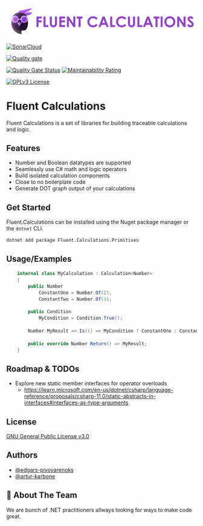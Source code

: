 
![Logo](https://raw.githubusercontent.com/jitt-team/jitt-me/main/assets/fluent.calculations.git.top.banner.med.png)

[![SonarCloud](https://sonarcloud.io/images/project_badges/sonarcloud-white.svg)](https://sonarcloud.io/summary/new_code?id=jitt-team_fluent-calculations-primitives)

[![Quality gate](https://sonarcloud.io/api/project_badges/quality_gate?project=jitt-team_fluent-calculations-primitives)](https://sonarcloud.io/summary/new_code?id=jitt-team_fluent-calculations-primitives)

[![Quality Gate Status](https://sonarcloud.io/api/project_badges/measure?project=jitt-team_fluent-calculations-primitives&metric=alert_status)](https://sonarcloud.io/summary/new_code?id=jitt-team_fluent-calculations-primitives)
[![Maintainability Rating](https://sonarcloud.io/api/project_badges/measure?project=jitt-team_fluent-calculations-primitives&metric=sqale_rating)](https://sonarcloud.io/summary/new_code?id=jitt-team_fluent-calculations-primitives)

[![GPLv3 License](https://img.shields.io/badge/License-GPL%20v3-yellow.svg)](https://opensource.org/licenses/)




# Fluent Calculations

Fluent Calculations is a set of libraries for building traceable calculations and logic.


## Features

- Number and Boolean datatypes are supported
- Seamlessly use C# math and logic operators
- Build isolated calculation components
- Close to no boilerplate code
- Generate DOT graph output of your calculations



## Get Started

Fluent.Calculations can be installed using the Nuget package manager or the `dotnet` CLI.

```
dotnet add package Fluent.Calculations.Primitives
```
    
## Usage/Examples

```c#
    internal class MyCalculation : Calculation<Number>
    {
        public Number
            ConstantOne = Number.Of(2),
            ConstantTwo = Number.Of(3);

        public Condition
            MyCondition = Condition.True();

        Number MyResult => Is(() => MyCondition ? ConstantOne : ConstantTwo);

        public override Number Return() => MyResult;
    }
```


## Roadmap & TODOs
- Explore new static member interfaces for operator overloads
  - https://learn.microsoft.com/en-us/dotnet/csharp/language-reference/proposals/csharp-11.0/static-abstracts-in-interfaces#interfaces-as-type-arguments
 
## License

[GNU General Public License v3.0](https://github.com/jitt-team/fluent-calculations-primitives/blob/2ada80ea405e5ce6198ef1a8973dc23a83bc20c1/LICENSE)


## Authors

- [@edgars-pivovarenoks](https://www.github.com/edgars-pivovarenoks)
- [@artur-karbone](https://www.github.com/arturkarbone)

## 🚀 About The Team
We are bunch of .NET practitioners allways looking for ways to make code great.

